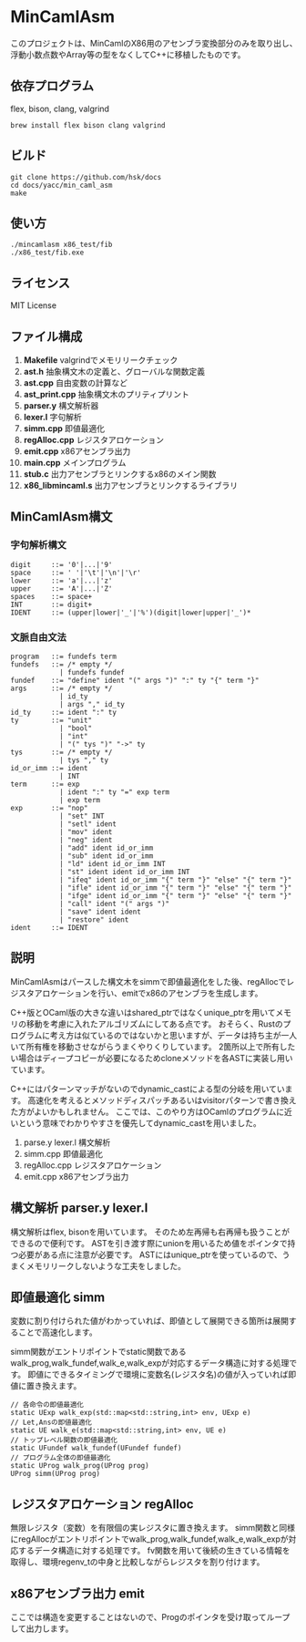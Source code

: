 # MinCamlAsm

このプロジェクトは、MinCamlのX86用のアセンブラ変換部分のみを取り出し、浮動小数点数やArray等の型をなくしてC++に移植したものです。

## 依存プログラム

flex, bison, clang, valgrind

    brew install flex bison clang valgrind

## ビルド

    git clone https://github.com/hsk/docs
    cd docs/yacc/min_caml_asm
    make

## 使い方

	./mincamlasm x86_test/fib
    ./x86_test/fib.exe

## ライセンス

MIT License

## ファイル構成

1. __Makefile__ valgrindでメモリリークチェック
2. __ast.h__ 抽象構文木の定義と、グローバルな関数定義
3. __ast.cpp__ 自由変数の計算など
4. __ast_print.cpp__ 抽象構文木のプリティプリント
5. __parser.y__ 構文解析器
6. __lexer.l__ 字句解析
7. __simm.cpp__ 即値最適化
8. __regAlloc.cpp__ レジスタアロケーション
9. __emit.cpp__ x86アセンブラ出力
10. __main.cpp__ メインプログラム
11. __stub.c__ 出力アセンブラとリンクするx86のメイン関数
12. __x86_libmincaml.s__ 出力アセンブラとリンクするライブラリ

## MinCamlAsm構文

### 字句解析構文

    digit     ::= '0'|...|'9'
    space     ::= ' '|'\t'|'\n'|'\r'
    lower     ::= 'a'|...|'z'
    upper     ::= 'A'|...|'Z'
    spaces    ::= space+
    INT       ::= digit+
    IDENT     ::= (upper|lower|'_'|'%')(digit|lower|upper|'_')* 

### 文脈自由文法

    program   ::= fundefs term
    fundefs   ::= /* empty */
                | fundefs fundef
    fundef    ::= "define" ident "(" args ")" ":" ty "{" term "}"
    args      ::= /* empty */
                | id_ty
                | args "," id_ty
    id_ty     ::= ident ":" ty
    ty        ::= "unit"
                | "bool"
                | "int"
                | "(" tys ")" "->" ty
    tys       ::= /* empty */
                | tys "," ty
    id_or_imm ::= ident
                | INT
    term      ::= exp
                | ident ":" ty "=" exp term
                | exp term
    exp       ::= "nop"
                | "set" INT
                | "setl" ident
                | "mov" ident
                | "neg" ident
                | "add" ident id_or_imm
                | "sub" ident id_or_imm
                | "ld" ident id_or_imm INT
                | "st" ident ident id_or_imm INT
                | "ifeq" ident id_or_imm "{" term "}" "else" "{" term "}"
                | "ifle" ident id_or_imm "{" term "}" "else" "{" term "}"
                | "ifge" ident id_or_imm "{" term "}" "else" "{" term "}"
                | "call" ident "(" args ")"
                | "save" ident ident
                | "restore" ident
    ident     ::= IDENT

## 説明

MinCamlAsmはパースした構文木をsimmで即値最適化をした後、regAllocでレジスタアロケーションを行い、emitでx86のアセンブラを生成します。

C++版とOCaml版の大きな違いはshared\_ptrではなくunique\_ptrを用いてメモリの移動を考慮に入れたアルゴリズムにしてある点です。
おそらく、Rustのプログラムに考え方は似ているのではないかと思いますが、データは持ち主が一人いて所有権を移動させながらうまくやりくりしています。
2箇所以上で所有したい場合はディープコピーが必要になるためcloneメソッドを各ASTに実装し用いています。

C++にはパターンマッチがないのでdynamic_castによる型の分岐を用いています。
高速化を考えるとメソッドディスパッチあるいはvisitorパターンで書き換えた方がよいかもしれません。
ここでは、このやり方はOCamlのプログラムに近いという意味でわかりやすさを優先してdynamic_castを用いました。

1. parse.y lexer.l 構文解析
2. simm.cpp 即値最適化
3. regAlloc.cpp レジスタアロケーション
4. emit.cpp x86アセンブラ出力

## 構文解析 parser.y lexer.l

構文解析はflex, bisonを用いています。
そのため左再帰も右再帰も扱うことができるので便利です。
ASTを引き渡す際にunionを用いるため値をポインタで持つ必要がある点に注意が必要です。
ASTにはunique_ptrを使っているので、うまくメモリリークしないような工夫をしました。

## 即値最適化 simm

変数に割り付けられた値がわかっていれば、即値として展開できる箇所は展開することで高速化します。

simm関数がエントリポイントでstatic関数であるwalk\_prog,walk\_fundef,walk\_e,walk\_expが対応するデータ構造に対する処理です。
即値にできるタイミングで環境に変数名(レジスタ名)の値が入っていれば即値に置き換えます。

    // 各命令の即値最適化
    static UExp walk_exp(std::map<std::string,int> env, UExp e)
    // Let,Ansの即値最適化
    static UE walk_e(std::map<std::string,int> env, UE e)
    // トップレベル関数の即値最適化
    static UFundef walk_fundef(UFundef fundef)
    // プログラム全体の即値最適化
    static UProg walk_prog(UProg prog)
    UProg simm(UProg prog)


## レジスタアロケーション regAlloc

無限レジスタ（変数）を有限個の実レジスタに置き換えます。
simm関数と同様にregAllocがエントリポイントでwalk\_prog,walk\_fundef,walk\_e,walk\_expが対応するデータ構造に対する処理です。
fv関数を用いて後続の生きている情報を取得し、環境regenv\_tの中身と比較しながらレジスタを割り付けます。

## x86アセンブラ出力 emit

ここでは構造を変更することはないので、Progのポインタを受け取ってループして出力します。
